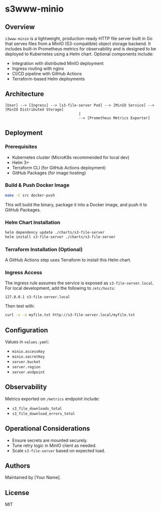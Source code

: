 # s3www-minio

## Overview

`s3www-minio` is a lightweight, production-ready HTTP file server built in Go that serves files from a MinIO (S3-compatible) object storage backend. It includes built-in Prometheus metrics for observability and is designed to be deployed to Kubernetes using a Helm chart. Optional components include:

- Integration with distributed MinIO deployment
- Ingress routing with nginx
- CI/CD pipeline with GitHub Actions
- Terraform-based Helm deployments

## Architecture

```
[User] --> [Ingress] --> [s3-file-server Pod] --> [MinIO Service] --> [MinIO Distributed Storage]
                                  |
                                  --> [Prometheus Metrics Exporter]
```

## Deployment

### Prerequisites

- Kubernetes cluster (MicroK8s recommended for local dev)
- Helm 3+
- Terraform CLI (for GitHub Actions deployment)
- GitHub Packages (for image hosting)

### Build & Push Docker Image

```sh
make -C src docker-push
```

This will build the binary, package it into a Docker image, and push it to GitHub Packages.

### Helm Chart Installation

```sh
helm dependency update ./charts/s3-file-server
helm install s3-file-server ./charts/s3-file-server
```

### Terraform Installation (Optional)

A GitHub Actions step uses Terraform to install this Helm chart.

### Ingress Access

The ingress rule assumes the service is exposed as `s3-file-server.local`. For local development, add the following to `/etc/hosts`:

```
127.0.0.1 s3-file-server.local
```

Then test with:

```sh
curl -v -o myfile.txt http://s3-file-server.local/myfile.txt
```

## Configuration

Values in `values.yaml`:

- `minio.accessKey`
- `minio.secretKey`
- `server.bucket`
- `server.region`
- `server.endpoint`

## Observability

Metrics exported on `/metrics` endpoint include:

- `s3_file_downloads_total`
- `s3_file_download_errors_total`

## Operational Considerations

- Ensure secrets are mounted securely.
- Tune retry logic in MinIO client as needed.
- Scale `s3-file-server` based on expected load.

## Authors

Maintained by [Your Name].

## License

MIT
